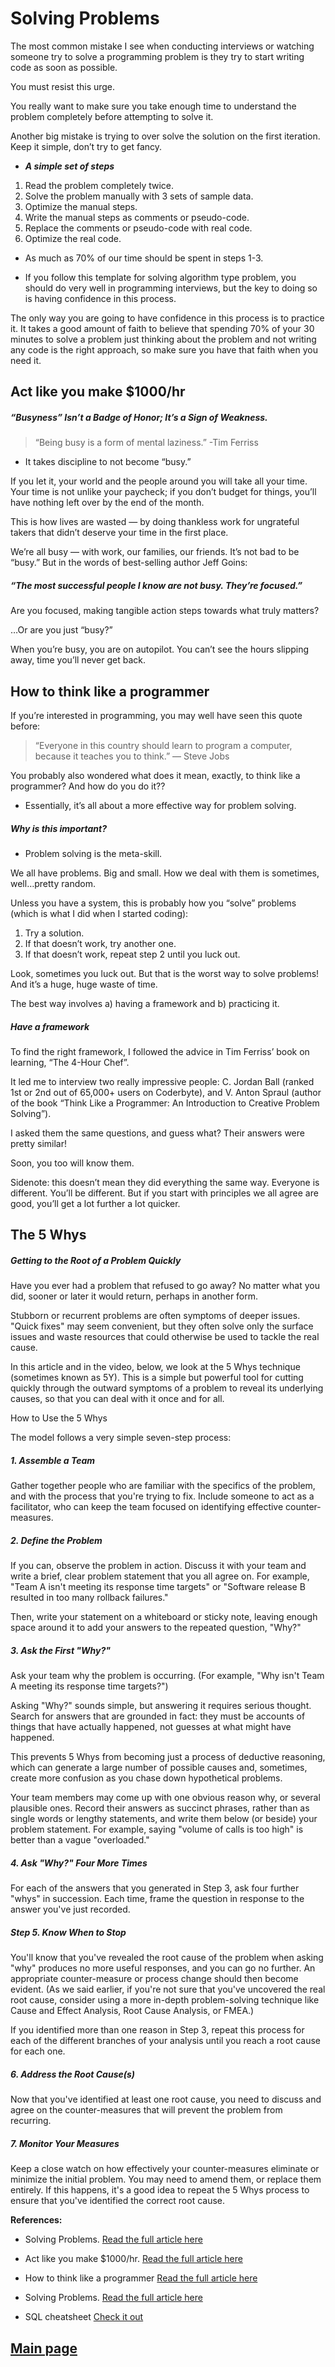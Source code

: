 # Solving Problems

The most common mistake I see when conducting interviews or watching someone try to solve a programming problem is they try to start writing code as soon as possible.

You must resist this urge.

You really want to make sure you take enough time to understand the problem completely before attempting to solve it.

Another big mistake is trying to over solve the solution on the first iteration.  Keep it simple, don’t try to get fancy.

- ***A simple set of steps***

1. Read the problem completely twice.
2. Solve the problem manually with 3 sets of sample data.
3. Optimize the manual steps.
4. Write the manual steps as comments or pseudo-code.
5. Replace the comments or pseudo-code with real code.
6. Optimize the real code.

- As much as 70% of our time should be spent in steps 1-3.

- If you follow this template for solving algorithm type problem, you should do very well in programming interviews, but the key to doing so is having confidence in this process.

The only way you are going to have confidence in this process is to practice it.  It takes a good amount of faith to believe that spending 70% of your 30 minutes to solve a problem just thinking about the problem and not writing any code is the right approach, so make sure you have that faith when you need it.

## Act like you make $1000/hr

##### “Busyness” Isn’t a Badge of Honor; It’s a Sign of Weakness.

> “Being busy is a form of mental laziness.” -Tim Ferriss

- It takes discipline to not become “busy.”

If you let it, your world and the people around you will take all your time. Your time is not unlike your paycheck; if you don’t budget for things, you’ll have nothing left over by the end of the month.

This is how lives are wasted — by doing thankless work for ungrateful takers that didn’t deserve your time in the first place.

We’re all busy — with work, our families, our friends. It’s not bad to be “busy.” But in the words of best-selling author Jeff Goins:

##### “The most successful people I know are not busy. They’re focused.”

Are you focused, making tangible action steps towards what truly matters?

…Or are you just “busy?”

When you’re busy, you are on autopilot. You can’t see the hours slipping away, time you’ll never get back.

## How to think like a programmer

If you’re interested in programming, you may well have seen this quote before:

> “Everyone in this country should learn to program a computer, because it teaches you to think.” — Steve Jobs

You probably also wondered what does it mean, exactly, to think like a programmer? And how do you do it??

- Essentially, it’s all about a more effective way for problem solving.

##### Why is this important?

- Problem solving is the meta-skill.

We all have problems. Big and small. How we deal with them is sometimes, well…pretty random.

Unless you have a system, this is probably how you “solve” problems (which is what I did when I started coding):

1. Try a solution.
2. If that doesn’t work, try another one.
3. If that doesn’t work, repeat step 2 until you luck out.

Look, sometimes you luck out. But that is the worst way to solve problems! And it’s a huge, huge waste of time.

The best way involves a) having a framework and b) practicing it.

##### Have a framework

To find the right framework, I followed the advice in Tim Ferriss’ book on learning, “The 4-Hour Chef”.

It led me to interview two really impressive people: C. Jordan Ball (ranked 1st or 2nd out of 65,000+ users on Coderbyte), and V. Anton Spraul (author of the book “Think Like a Programmer: An Introduction to Creative Problem Solving”).

I asked them the same questions, and guess what? Their answers were pretty similar!

Soon, you too will know them.

Sidenote: this doesn’t mean they did everything the same way. Everyone is different. You’ll be different. But if you start with principles we all agree are good, you’ll get a lot further a lot quicker.

## The 5 Whys

##### Getting to the Root of a Problem Quickly

Have you ever had a problem that refused to go away? No matter what you did, sooner or later it would return, perhaps in another form.

Stubborn or recurrent problems are often symptoms of deeper issues. "Quick fixes" may seem convenient, but they often solve only the surface issues and waste resources that could otherwise be used to tackle the real cause.

In this article and in the video, below, we look at the 5 Whys technique (sometimes known as 5Y). This is a simple but powerful tool for cutting quickly through the outward symptoms of a problem to reveal its underlying causes, so that you can deal with it once and for all.

How to Use the 5 Whys

The model follows a very simple seven-step process:
##### 1. Assemble a Team

Gather together people who are familiar with the specifics of the problem, and with the process that you're trying to fix. Include someone to act as a facilitator, who can keep the team focused on identifying effective counter-measures.

##### 2. Define the Problem

If you can, observe the problem in action. Discuss it with your team and write a brief, clear problem statement that you all agree on. For example, "Team A isn't meeting its response time targets" or "Software release B resulted in too many rollback failures."

Then, write your statement on a whiteboard or sticky note, leaving enough space around it to add your answers to the repeated question, "Why?"

##### 3. Ask the First "Why?"

Ask your team why the problem is occurring. (For example, "Why isn't Team A meeting its response time targets?")

Asking "Why?" sounds simple, but answering it requires serious thought. Search for answers that are grounded in fact: they must be accounts of things that have actually happened, not guesses at what might have happened.

This prevents 5 Whys from becoming just a process of deductive reasoning, which can generate a large number of possible causes and, sometimes, create more confusion as you chase down hypothetical problems.

Your team members may come up with one obvious reason why, or several plausible ones. Record their answers as succinct phrases, rather than as single words or lengthy statements, and write them below (or beside) your problem statement. For example, saying "volume of calls is too high" is better than a vague "overloaded."

##### 4. Ask "Why?" Four More Times

For each of the answers that you generated in Step 3, ask four further "whys" in succession. Each time, frame the question in response to the answer you've just recorded.

##### Step 5. Know When to Stop

You'll know that you've revealed the root cause of the problem when asking "why" produces no more useful responses, and you can go no further. An appropriate counter-measure or process change should then become evident. (As we said earlier, if you're not sure that you've uncovered the real root cause, consider using a more in-depth problem-solving technique like Cause and Effect Analysis, Root Cause Analysis, or FMEA.)

If you identified more than one reason in Step 3, repeat this process for each of the different branches of your analysis until you reach a root cause for each one.

##### 6. Address the Root Cause(s)

Now that you've identified at least one root cause, you need to discuss and agree on the counter-measures that will prevent the problem from recurring.

##### 7. Monitor Your Measures

Keep a close watch on how effectively your counter-measures eliminate or minimize the initial problem. You may need to amend them, or replace them entirely. If this happens, it's a good idea to repeat the 5 Whys process to ensure that you've identified the correct root cause.

**References:**

- Solving Problems. [Read the full article here](https://simpleprogrammer.com/solving-problems-breaking-it-down/)

- Act like you make $1000/hr. [Read the full article here](https://medium.com/swlh/pretend-your-time-is-worth-1-000-hour-and-youll-become-100x-more-productive-f04628bb3e6d)

- How to think like a programmer [Read the full article here](https://www.freecodecamp.org/news/how-to-think-like-a-programmer-lessons-in-problem-solving-d1d8bf1de7d2/)

- Solving Problems. [Read the full article here](https://www.mindtools.com/pages/article/newTMC_5W.htm)

- SQL cheatsheet [Check it out](http://www.cheat-sheets.org/sites/sql.su/)

## [Main page](https://amjadmesmar.github.io/reading-notes/)
